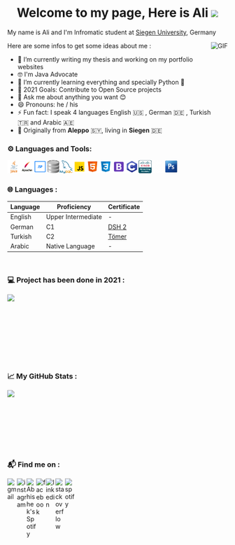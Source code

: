<p>
  <h1 align="center"><b>Welcome to my page, Here is Ali <img src="https://media.giphy.com/media/hvRJCLFzcasrR4ia7z/giphy.gif" width="25px"></b></h1>
</p>

My name is Ali and I'm Infromatic student at [Siegen University](https://www.uni-siegen.de/start/), Germany


Here are some infos to get some ideas about me :
<img align="right" height="250" alt="GIF" src="https://i.pinimg.com/originals/79/de/d2/79ded2fb2505f86ae4716b3fedf8b0a8.gif" />
- 🔭 I’m currently writing my thesis and working on my portfolio websites
- 🤓 I'm Java Advocate
- 🌱 I’m currently learning everything and specially Python 🐍
- 🥅 2021 Goals: Contribute to Open Source projects
- 💬 Ask me about anything you want 😊
- 😄 Pronouns: he / his
- ⚡ Fun fact: I speak 4 languages English 🇺🇸 , German 🇩🇪 , Turkish 🇹🇷 and Arabic 🇦🇪
- 🏡 Originally from **Aleppo** 🇸🇾, living in **Siegen** 🇩🇪

<!--
### ✈️ Visited Countries : 🇹🇷 🇩🇪 🇦🇹 🇪🇸 🇱🇧 🇨🇭 🇮🇹 🇫🇷 🇳🇱 🇮🇪 🇨🇿 🇸🇾 
-->


### ⚙️ Languages and Tools:
<!-- start tools and languages -->
<img align="left" alt="java" width="30px" src="images/java.png" />
<img align="left" alt="apache" width="30px" src="images/apache.png" />
<img align="left" alt="jsp" width="30px" src="images/jsp.png" />
<img align="left" alt="sqlite" width="30px" src="images/sqlite.png" />
<img align="left" alt="mysql" width="30px" src="images/mysql.png" />
<img align="left" alt="javascript" width="30px" src="images/javascript.png" />
<img align="left" alt="html" width="30px" src="images/html.png" />
<img align="left" alt="css" width="30px" src="images/css.png" />
<img align="left" alt="bootstap" width="30px" src="images/bootstrap.png" />
<img align="left" alt="c++" width="30px" src="images/c++.png" />
<img align="left" alt="ccna" width="30px" src="images/ccna.png" />
<img align="left" alt="github" width="30px" src="images/github-white.png" />
<img align="left" alt="photoshop" width="30px" src="images/photoshop.png" />
<!-- start tools and languages -->
<br />
<br />

### 🌐 Languages :

| Language      | Proficiency                                                               | Certificate                                                 |
| ------------- | ------------------------------------------------------------------------- | ------------------------------------------------------------|
| English       | Upper Intermediate                                                        |-                                                            |
| German        | C1                                                                        |[DSH 2](https://www.dsh-germany.com)                         |
| Turkish       | C2                                                                        |[Tömer](https://tr.wikipedia.org/wiki/Türkçe_Yeterlik_Sınavı)|
| Arabic        | Native Language                                                           |-                                                            |

<br>

### 💻 Project has been done in 2021 :

<a href="https://github.com/mohammedali-anis/Website-Elkenroth">
  <img align="left" src="https://github-readme-stats.vercel.app/api/pin/?username=mohammedali-anis&repo=Website-Elkenroth&theme=dark" />
</a>

<br><br><br><br><br><br><br><br><br>

### 📈 My GitHub Stats :

<a href="#">
  <img align="left" src="https://github-readme-stats.vercel.app/api?username=mohammedali-anis&&theme=dark&count_private=true&show_icons=true&hide=prs,issues,contribs" />
</a>

<br><br><br><br><br><br><br><br>

### 📬 Find me on :
 <a href="mailto:moh.ali.anis@gmail.com">
  <img align="left" alt="gmail" width="22px" src="https://upload.wikimedia.org/wikipedia/commons/4/45/New_Logo_Gmail.svg" />
</a>
 <a href="https://www.instagram.com/mohammedali.anis/">
  <img align="left" alt="instagram" width="22px" src="https://cdn.worldvectorlogo.com/logos/instagram-2016.svg" />
</a>
 <a href="https://wa.me/00491629222748">
  <img align="left" alt="Abhishek's Spotify" width="22px" src="https://upload.wikimedia.org/wikipedia/commons/6/6b/WhatsApp.svg" />
</a>
 <a href="https://www.facebook.com/mohammedali.anis/">
  <img align="left" alt="facebook" width="22px" src="https://upload.wikimedia.org/wikipedia/commons/c/c2/F_icon.svg" />
</a>
 <a href="https://www.linkedin.com/in/mohammed-ali-anis-b0b57212a/">
  <img align="left" alt="linkedin" width="22px" src="https://www.nicepng.com/png/full/916-9162764_download-icon-linkedin-svg-eps-png-psd-ai.png" />
</a>
 <a href="https://stackoverflow.com/users/edit/14376890">
  <img align="left" alt="stackoverflow" width="22px" src="https://cdn.iconscout.com/icon/free/png-256/stackoverflow-2752065-2284882.png" />
</a>
 <a href="https://open.spotify.com/user/partyaccount123321">
  <img align="left" alt="spotify" width="22px" src="https://raw.githubusercontent.com/peterthehan/peterthehan/master/assets/spotify.svg" />
</a>
